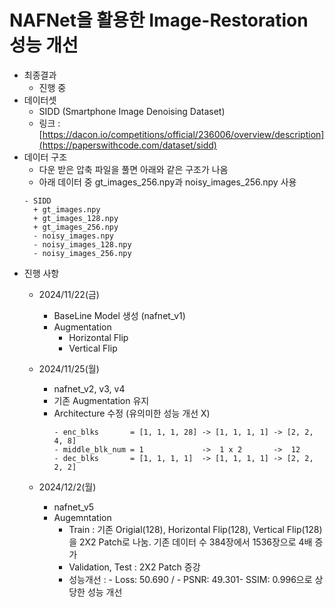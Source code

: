 ﻿# NAFNet을 활용한 Image-Restoration 성능 개선

 
* 최종결과
  - 진행 중 
* 데이터셋
  - SIDD (Smartphone Image Denoising Dataset)
  - 링크 : [https://dacon.io/competitions/official/236006/overview/description](https://paperswithcode.com/dataset/sidd)
* 데이터 구조
  - 다운 받은 압축 파일을 풀면 아래와 같은 구조가 나옴
  - 아래 데이터 중 gt_images_256.npy과 noisy_images_256.npy 사용
  ```
  - SIDD
    + gt_images.npy
    + gt_images_128.npy
    + gt_images_256.npy
    - noisy_images.npy
    - noisy_images_128.npy
    - noisy_images_256.npy
  ```
* 진행 사항
  - 2024/11/22(금)
    - BaseLine Model 생성 (nafnet_v1)
    - Augmentation
      - Horizontal Flip
      - Vertical Flip
        
  - 2024/11/25(월)
    - nafnet_v2, v3, v4
    - 기존 Augmentation 유지
    - Architecture 수정 (유의미한 성능 개선 X)
      ```
      - enc_blks       = [1, 1, 1, 28] -> [1, 1, 1, 1] -> [2, 2, 4, 8] 
      - middle_blk_num = 1             ->  1 x 2       ->  12
      - dec_blks       = [1, 1, 1, 1]  -> [1, 1, 1, 1] -> [2, 2, 2, 2]
      ```  
  - 2024/12/2(월)
    - nafnet_v5
    - Augemntation
        - Train : 기존 Origial(128), Horizontal Flip(128), Vertical Flip(128)을 2X2 Patch로 나눔. 기존 데이터 수 384장에서 1536장으로 4배 증가
        - Validation, Test : 2X2 Patch 증강
        - 성능개선 : - Loss: 50.690 / - PSNR: 49.301- SSIM: 0.996으로 상당한 성능 개선 
